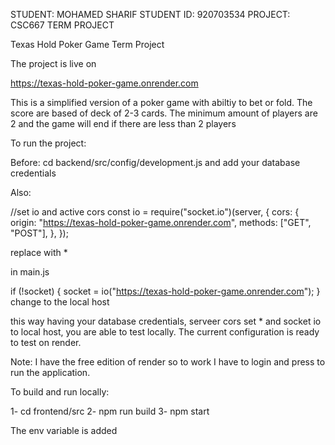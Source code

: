 

STUDENT: MOHAMED SHARIF
STUDENT ID: 920703534
PROJECT: CSC667 TERM PROJECT



Texas Hold Poker Game Term Project


The project is live on 

https://texas-hold-poker-game.onrender.com

This is a simplified version of a poker game with abiltiy to bet or fold. The score are based of deck of 2-3 cards. 
The minimum amount of players are 2 and the game will end if there are less than 2 players



To run the project:


Before:  cd backend/src/config/development.js and add your database credentials


Also:



//set io and active cors
const io = require("socket.io")(server, {
    cors: {
        origin: "https://texas-hold-poker-game.onrender.com",
        methods: ["GET", "POST"],
    },
});

replace with *

in main.js


   if (!socket) {
                socket = io("https://texas-hold-poker-game.onrender.com");
            }
change to the local host


this way having your database credentials, serveer cors set * and socket io to local host, you are able to test locally. The current configuration
is ready to test on render.


Note: I have the free edition of render so to work I have to login and press to run the application.




To build and run locally:

1- cd frontend/src
2- npm run build
3- npm start

The env variable is added
